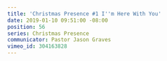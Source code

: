 ```yaml
---
title: 'Christmas Presence #1 I''m Here With You'
date: 2019-01-10 09:51:00 -08:00
position: 56
series: Christmas Presence
communicator: Pastor Jason Graves
vimeo_id: 304163828
---
```


